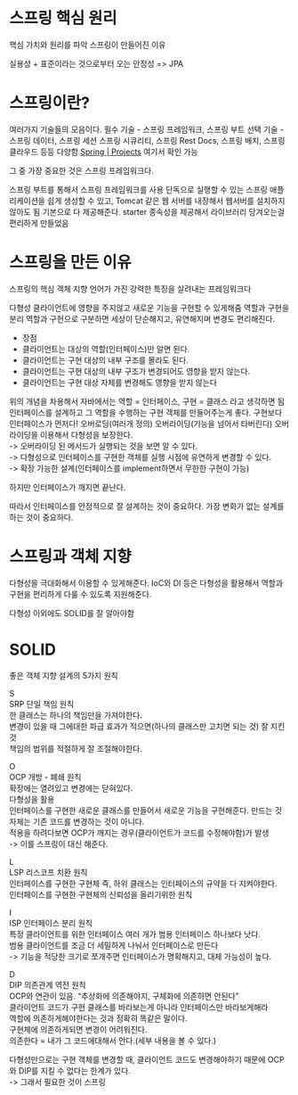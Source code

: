 # 스프링 핵심 원리
핵심 가치와 원리를 파악
스프링이 만들어진 이유

실용성 + 표준이라는 것으로부터 오는 안정성 => JPA

# 스프링이란?
여러가지 기술들의 모음이다.
필수 기술 - 스프링 프레임워크, 스프링 부트
선택 기술 - 스프링 데이터, 스프링 세션 스프링 시큐리티, 스프링 Rest Docs, 스프링 배치, 스프링 클라우드 등등 다양함
[Spring | Projects](https://spring.io/projects) 여기서 확인 가능

그 중 가장 중요한 것은 스프링 프레임워크다.

스프링 부트를 통해서 스프링 프레임워크를 사용
	단독으로 실행할 수 있는 스프링 애플리케이션을 쉽게 생성할 수 있고, Tomcat 같은 웹 서버를 내장해서 웹서버를 설치하지않아도 됨
기본으로 다 제공해준다.
starter 종속성을 제공해서 라이브러리 당겨오는걸 편리하게 만들었음

#  스프링을 만든 이유
스프링의 핵심 
객체 지향 언어가 가진 강력한 특징을 살려내는 프레임워크다

다형성
클라이언트에 영향을 주지않고 새로운 기능을 구현할 수 있게해줌
역할과 구현을 분리
역할과 구현으로 구분하면 세상이 단순해지고, 유연해지며 변경도 편리해진다.
 * 장점 
 * 클라이언트는 대상의 역할(인터페이스)만 알면 된다. 
 *  클라이언트는 구현 대상의 내부 구조를 몰라도 된다. 
 *  클라이언트는 구현 대상의 내부 구조가 변경되어도 영향을 받지 않는다. 
 *  클라이언트는 구현 대상 자체를 변경해도 영향을 받지 않는다
 
 위의 개념을 차용해서 자바에서는 역할 = 인터페이스, 구현 = 클래스 라고 생각하면 됨
인터페이스를 설계하고 그 역할을 수행하는 구현 객체를 만들어주는게 좋다. 
구현보다 인터페이스가 먼저다!
오버로딩(여러개 정의) 오버라이딩(기능을 넘어서 타버린다)
오버라이딩을 이용해서 다형성을 보장한다.<br>
  -> 오버라이딩 된 메서드가 실행되는 것을 보면 알 수 있다.<br> 
    -> 다형성으로 인터페이스를 구현한 객체를 실행 시점에 유연하게 변경할 수 있다.<br>
      -> 확장 가능한 설계(인터페이스를 implement하면서 무한한 구현이 가능)<br>
      

하지만 인터페이스가 깨지면 끝난다.

따라서 인터페이스를 안정적으로 잘 설계하는 것이 중요하다.
	가장 변화가 없는 설계를 하는 것이 중요하다.

# 스프링과 객체 지향
다형성을 극대화해서 이용할 수 있게해준다.
IoC와 DI 등은 다형성을 활용해서 역할과 구현을 편리하게 다룰 수 있도록 지원해준다.

다형성 이외에도 SOLID를 잘 알아야함
# SOLID
좋은 객체 지향 설계의 5가지 원칙

S<br>
SRP 단일 책임 원칙<br>
한 클래스는 하나의 책임만을 가져야한다.<br>
변경이 있을 때 그에대한 파급 효과가 적으면(하나의 클래스만 고치면 되는 것) 잘 지킨 것<br>
책임의 범위를 적절하게 잘 조절해야한다.<br>

O<br>
OCP 개방 - 폐쇄 원칙<br>
확장에는 열려있고 변경에는 닫혀있다.<br>
다형성을 활용<br>
인터페이스를 구현한 새로운 클래스를 만들어서 새로운 기능을 구현해준다. 만드는 것 자체는 기존 코드를 변경하는 것이 아니다.<br>
적용을 하려다보면 OCP가 깨지는 경우(클라이언트가 코드를 수정해야함)가 발생<br>
-> 이를 스프링이 대신 해준다. <br>

L
<br>LSP 리스코프 치환 원칙
<br>인터페이스를 구현한 구현체 즉, 하위 클래스는 인터페이스의 규약을 다 지켜야한다.
<br>인터페이스를 구현한 구현체의 신뢰성을 올리기위한 원칙

I
<br>ISP 인터페이스 분리 원칙
<br>특정 클라이언트를 위한 인터페이스 여러 개가 범용 인터페이스 하나보다 낫다.
<br>범용 클라이언트를 조금 더 세밀하게 나눠서 인터페이스로 만든다
<br>-> 기능을 적당한 크기로 쪼개주면 인터페이스가 명확해지고, 대체 가능성이 높다.

D
<br>DIP 의존관계 역전 원칙
<br>OCP와 연관이 있음. “추상화에 의존해야지, 구체화에 의존하면 안된다”
<br>클라이언트 코드가 구현 클래스를 바라보는게 아니라 인터페이스만 바라보게해라
<br>역할에 의존하게해야한다는 것과 정확히 똑같은 말이다.
<br>구현체에 의존하게되면 변경이 어려워진다.
<br>의존한다 = 내가 그 코드에대해서 안다.(세부 내용을 볼 수 있다.)

다형성만으로는 구현 객체를 변경할 때, 클라이언트 코드도 변경해야하기 때문에 OCP와 DIP를 지킬 수 없다는 한계가 있다. 
<br>-> 그래서 필요한 것이 스프링






